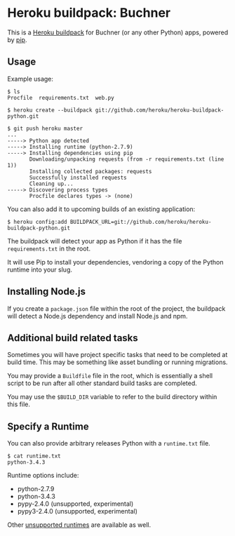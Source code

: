 Heroku buildpack: Buchner
=========================

This is a [Heroku buildpack](http://devcenter.heroku.com/articles/buildpacks) for Buchner (or any other Python) apps, powered by [pip](http://www.pip-installer.org/).


Usage
-----

Example usage:

    $ ls
    Procfile  requirements.txt  web.py

    $ heroku create --buildpack git://github.com/heroku/heroku-buildpack-python.git

    $ git push heroku master
    ...
    -----> Python app detected
    -----> Installing runtime (python-2.7.9)
    -----> Installing dependencies using pip
           Downloading/unpacking requests (from -r requirements.txt (line 1))
           Installing collected packages: requests
           Successfully installed requests
           Cleaning up...
    -----> Discovering process types
           Procfile declares types -> (none)

You can also add it to upcoming builds of an existing application:

    $ heroku config:add BUILDPACK_URL=git://github.com/heroku/heroku-buildpack-python.git

The buildpack will detect your app as Python if it has the file `requirements.txt` in the root.

It will use Pip to install your dependencies, vendoring a copy of the Python runtime into your slug.

Installing Node.js
------------------

If you create a `package.json` file within the root of the project, the buildpack
will detect a Node.js dependency and install Node.js and npm.

Additional build related tasks
------------------------------

Sometimes you will have project specific tasks that need to be completed at
build time. This may be something like asset bundling or running migrations.

You may provide a `Buildfile` file in the root, which is essentially a shell
script to be run after all other standard build tasks are completed.

You may use the `$BUILD_DIR` variable to refer to the build directory within
this file.

Specify a Runtime
-----------------

You can also provide arbitrary releases Python with a `runtime.txt` file.

    $ cat runtime.txt
    python-3.4.3

Runtime options include:

- python-2.7.9
- python-3.4.3
- pypy-2.4.0 (unsupported, experimental)
- pypy3-2.4.0 (unsupported, experimental)

Other [unsupported runtimes](https://github.com/heroku/heroku-buildpack-python/tree/master/builds/runtimes) are available as well.
